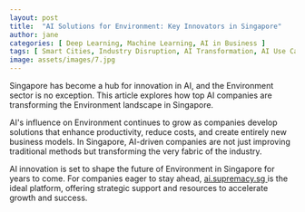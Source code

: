 ```yaml
---
layout: post
title:  "AI Solutions for Environment: Key Innovators in Singapore"
author: jane
categories: [ Deep Learning, Machine Learning, AI in Business ]
tags: [ Smart Cities, Industry Disruption, AI Transformation, AI Use Cases ]
image: assets/images/7.jpg
---
```


Singapore has become a hub for innovation in AI, and the Environment sector is no exception. This article explores how top AI companies are transforming the Environment landscape in Singapore.

AI's influence on Environment continues to grow as companies develop solutions that enhance productivity, reduce costs, and create entirely new business models. In Singapore, AI-driven companies are not just improving traditional methods but transforming the very fabric of the industry.

AI innovation is set to shape the future of Environment in Singapore for years to come. For companies eager to stay ahead, <a href="https://ai.supremacy.sg" target="_blank"> ai.supremacy.sg </a> is the ideal platform, offering strategic support and resources to accelerate growth and success.
